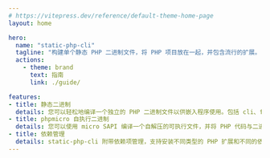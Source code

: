```yaml
---
# https://vitepress.dev/reference/default-theme-home-page
layout: home

hero:
  name: "static-php-cli"
  tagline: "构建单个静态 PHP 二进制文件，将 PHP 项目放在一起，并包含流行的扩展。"
  actions:
    - theme: brand
      text: 指南
      link: ./guide/

features:
- title: 静态二进制
  details: 您可以轻松地编译一个独立的 PHP 二进制文件以供嵌入程序使用。包括 cli、fpm、micro。
- title: phpmicro 自执行二进制
  details: 您可以使用 micro SAPI 编译一个自解压的可执行文件，并将 PHP 代码与二进制文件打包为一个文件。
- title: 依赖管理
  details: static-php-cli 附带依赖项管理，支持安装不同类型的 PHP 扩展和不同的依赖库。
---
```

